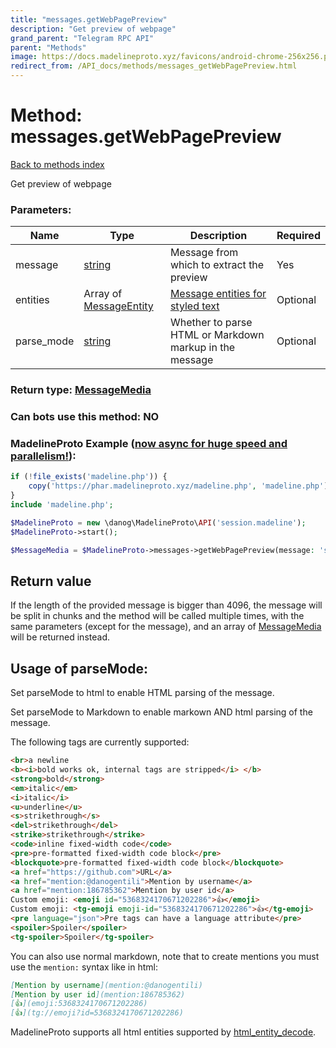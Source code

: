 ```yaml
---
title: "messages.getWebPagePreview"
description: "Get preview of webpage"
grand_parent: "Telegram RPC API"
parent: "Methods"
image: https://docs.madelineproto.xyz/favicons/android-chrome-256x256.png
redirect_from: /API_docs/methods/messages_getWebPagePreview.html
---
```

# Method: messages.getWebPagePreview
[Back to methods index](index.html)



Get preview of webpage

### Parameters:

| Name     |    Type       | Description | Required |
|----------|---------------|-------------|----------|
|message|[string](/API_docs/types/string.html) | Message from which to extract the preview | Yes|
|entities|Array of [MessageEntity](/API_docs/types/MessageEntity.html) | [Message entities for styled text](https://core.telegram.org/api/entities) | Optional|
|parse\_mode| [string](/API_docs/types/string.html) | Whether to parse HTML or Markdown markup in the message| Optional |


### Return type: [MessageMedia](/API_docs/types/MessageMedia.html)

### Can bots use this method: **NO**


### MadelineProto Example ([now async for huge speed and parallelism!](https://docs.madelineproto.xyz/docs/ASYNC.html)):


```php
if (!file_exists('madeline.php')) {
    copy('https://phar.madelineproto.xyz/madeline.php', 'madeline.php');
}
include 'madeline.php';

$MadelineProto = new \danog\MadelineProto\API('session.madeline');
$MadelineProto->start();

$MessageMedia = $MadelineProto->messages->getWebPagePreview(message: 'string', entities: [MessageEntity, MessageEntity], parse_mode: 'string', );
```


## Return value 

If the length of the provided message is bigger than 4096, the message will be split in chunks and the method will be called multiple times, with the same parameters (except for the message), and an array of [MessageMedia](../types/MessageMedia.html) will be returned instead.



## Usage of parseMode:

Set parseMode to html to enable HTML parsing of the message.  

Set parseMode to Markdown to enable markown AND html parsing of the message.  

The following tags are currently supported:

```html
<br>a newline
<b><i>bold works ok, internal tags are stripped</i> </b>
<strong>bold</strong>
<em>italic</em>
<i>italic</i>
<u>underline</u>
<s>strikethrough</s>
<del>strikethrough</del>
<strike>strikethrough</strike>
<code>inline fixed-width code</code>
<pre>pre-formatted fixed-width code block</pre>
<blockquote>pre-formatted fixed-width code block</blockquote>
<a href="https://github.com">URL</a>
<a href="mention:@danogentili">Mention by username</a>
<a href="mention:186785362">Mention by user id</a>
Custom emoji: <emoji id="5368324170671202286">👍</emoji>
Custom emoji: <tg-emoji emoji-id="5368324170671202286">👍</tg-emoji>
<pre language="json">Pre tags can have a language attribute</pre>
<spoiler>Spoiler</spoiler>
<tg-spoiler>Spoiler</tg-spoiler>
```

You can also use normal markdown, note that to create mentions you must use the `mention:` syntax like in html:  

```markdown
[Mention by username](mention:@danogentili)
[Mention by user id](mention:186785362)
[👍](emoji:5368324170671202286)
[👍](tg://emoji?id=5368324170671202286)
```

MadelineProto supports all html entities supported by [html_entity_decode](http://php.net/manual/en/function.html-entity-decode.php).

